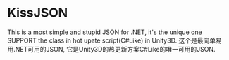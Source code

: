 # KissJSON
This is a most simple and stupid JSON for .NET, it's the unique one SUPPORT the class in hot upate script(C#Like) in Unity3D. 这个是最简单易用.NET可用的JSON, 它是Unity3D的热更新方案C#Like的唯一可用的JSON.
